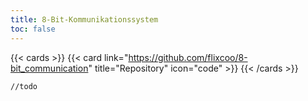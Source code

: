 ```yaml
---
title: 8-Bit-Kommunikationssystem
toc: false
---
```


{{< cards >}}
    {{< card link="https://github.com/flixcoo/8-bit_communication" title="Repository" icon="code" >}}
{{< /cards >}}

`//todo`